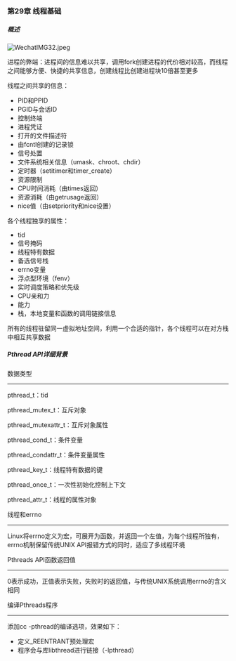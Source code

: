 ### 第29章 线程基础

##### 概述

![WechatIMG32.jpeg](https://i.loli.net/2020/01/04/iAKhGnTpbxdaktM.jpg)

进程的弊端：进程间的信息难以共享，调用fork创建进程的代价相对较高，而线程之间能够方便、快捷的共享信息，创建线程比创建进程块10倍甚至更多

线程之间共享的信息：

* PID和PPID
* PGID与会话ID
* 控制终端
* 进程凭证
* 打开的文件描述符
* 由fcntl创建的记录锁
* 信号处置
* 文件系统相关信息（umask、chroot、chdir）
* 定时器（setitimer和timer_create）
* 资源限制
* CPU时间消耗（由times返回）
* 资源消耗（由getrusage返回）
* nice值（由setpriority和nice设置）

各个线程独享的属性：

* tid
* 信号掩码
* 线程特有数据
* 备选信号栈
* errno变量
* 浮点型环境（fenv）
* 实时调度策略和优先级
* CPU亲和力
* 能力
* 栈，本地变量和函数的调用链接信息

所有的线程驻留同一虚拟地址空间，利用一个合适的指针，各个线程可以在对方栈中相互共享数据

##### Pthread API详细背景

数据类型

---

pthread_t：tid

pthread_mutex_t：互斥对象

pthread_mutexattr_t：互斥对象属性

pthread_cond_t：条件变量

pthread_condattr_t：条件变量属性

pthread_key_t：线程特有数据的键

pthread_once_t：一次性初始化控制上下文

pthread_attr_t：线程的属性对象

线程和errno

---

Linux将errno定义为宏，可展开为函数，并返回一个左值，为每个线程所独有，errno机制保留传统UNIX API报错方式的同时，适应了多线程环境

Pthreads API函数返回值

---

0表示成功，正值表示失败，失败时的返回值，与传统UNIX系统调用errno的含义相同

编译Pthreads程序

---

添加cc -pthread的编译选项，效果如下：

* 定义_REENTRANT预处理宏
* 程序会与库libthread进行链接（-lpthread）

